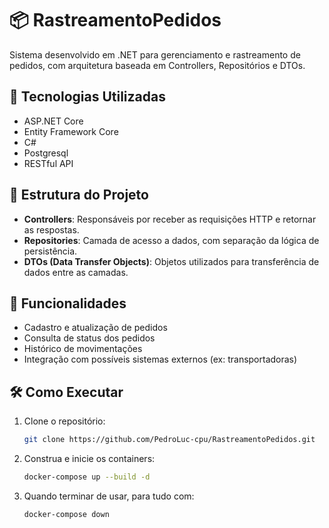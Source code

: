 # 📦 RastreamentoPedidos

Sistema desenvolvido em .NET para gerenciamento e rastreamento de pedidos, com arquitetura baseada em Controllers, Repositórios e DTOs.

## 🚀 Tecnologias Utilizadas

- ASP.NET Core
- Entity Framework Core
- C#
- Postgresql
- RESTful API

## 📂 Estrutura do Projeto

- **Controllers**: Responsáveis por receber as requisições HTTP e retornar as respostas.
- **Repositories**: Camada de acesso a dados, com separação da lógica de persistência.
- **DTOs (Data Transfer Objects)**: Objetos utilizados para transferência de dados entre as camadas.

## 🔄 Funcionalidades

- Cadastro e atualização de pedidos
- Consulta de status dos pedidos
- Histórico de movimentações
- Integração com possíveis sistemas externos (ex: transportadoras)

## 🛠️ Como Executar

1. Clone o repositório:
   ```bash
   git clone https://github.com/PedroLuc-cpu/RastreamentoPedidos.git
2. Construa e inicie os containers:
   ```bash
   docker-compose up --build -d
3. Quando terminar de usar, para tudo com:
   ```bash
   docker-compose down


   

